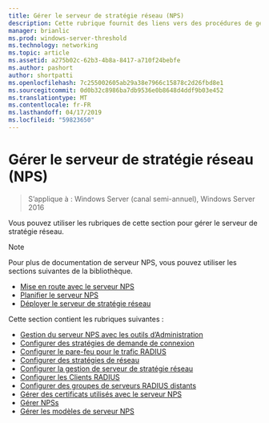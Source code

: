 ```yaml
---
title: Gérer le serveur de stratégie réseau (NPS)
description: Cette rubrique fournit des liens vers des procédures de gestion pour le serveur NPS dans Windows Server 2016 et inclut des liens vers des conseils supplémentaires sur le serveur NPS.
manager: brianlic
ms.prod: windows-server-threshold
ms.technology: networking
ms.topic: article
ms.assetid: a275b02c-62b3-4b8a-8417-a710f24bebfe
ms.author: pashort
author: shortpatti
ms.openlocfilehash: 7c255002605ab29a38e7966c15878c2d26fbd8e1
ms.sourcegitcommit: 0d0b32c8986ba7db9536e0b8648d4ddf9b03e452
ms.translationtype: MT
ms.contentlocale: fr-FR
ms.lasthandoff: 04/17/2019
ms.locfileid: "59823650"
---
```

# <a name="manage-network-policy-server-nps"></a>Gérer le serveur de stratégie réseau (NPS)

>S’applique à : Windows Server (canal semi-annuel), Windows Server 2016

Vous pouvez utiliser les rubriques de cette section pour gérer le serveur de stratégie réseau.  
  
>[!NOTE]
>Pour plus de documentation de serveur NPS, vous pouvez utiliser les sections suivantes de la bibliothèque.  
>- [Mise en route avec le serveur NPS](nps-getstart-top.md)
>- [Planifier le serveur NPS](nps-plan-top.md)
>- [Déployer le serveur de stratégie réseau](nps-deploy.md)  
  
Cette section contient les rubriques suivantes :  
  
- [Gestion du serveur NPS avec les outils d’Administration](nps-admintools.md)
- [Configurer des stratégies de demande de connexion](nps-crp-configure.md)
- [Configurer le pare-feu pour le trafic RADIUS](nps-firewalls-configure.md)
- [Configurer des stratégies de réseau](nps-np-configure.md)
- [Configurer la gestion de serveur de stratégie réseau](nps-accounting-configure.md)
- [Configurer les Clients RADIUS](nps-radius-clients-configure.md)
- [Configurer des groupes de serveurs RADIUS distants](nps-crp-rrsg-configure.md)
- [Gérer des certificats utilisés avec le serveur NPS](nps-manage-certificates.md)
- [Gérer NPSs](nps-manage-servers.md)
- [Gérer les modèles de serveur NPS](nps-manage-templates.md)

